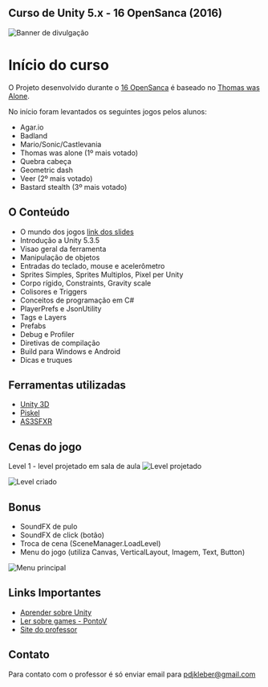 ## Curso de Unity 5.x - 16 OpenSanca (2016)

![Banner de divulgação](http://image.prntscr.com/image/b641834be7304242b0afb8c81945d983.jpeg)

# Início do curso

O Projeto desenvolvido durante o [16 OpenSanca](http://www.meetup.com/pt-BR/opensanca/) é baseado no [Thomas was Alone](http://store.steampowered.com/app/220780/?l=portuguese).

No início foram levantados os seguintes jogos pelos alunos:

* Agar.io 
* Badland
* Mario/Sonic/Castlevania
* Thomas was alone (1º mais votado)
* Quebra cabeça
* Geometric dash
* Veer (2º mais votado)
* Bastard stealth (3º mais votado)

## O Conteúdo

* O mundo dos jogos [link dos slides](http://pt.slideshare.net/pdjkleber/o-mundo-do-desenvolvimento-de-jogos-61824823)
* Introdução a Unity 5.3.5
* Visao geral da ferramenta
* Manipulação de objetos
* Entradas do teclado, mouse e acelerômetro
* Sprites Simples, Sprites Multiplos, Pixel per Unity
* Corpo rígido, Constraints, Gravity scale
* Colisores e Triggers
* Conceitos de programação em C#
* PlayerPrefs e JsonUtility
* Tags e Layers
* Prefabs
* Debug e Profiler
* Diretivas de compilação
* Build para Windows e Android
* Dicas e truques

## Ferramentas utilizadas

* [Unity 3D](http://unity3d.com/pt/)
* [Piskel](www.piskelapp.com)
* [AS3SFXR](http://www.superflashbros.net/as3sfxr/)

## Cenas do jogo

Level 1 - level projetado em sala de aula
![Level projetado](http://image.prntscr.com/image/c63ac2b5372e4a2faff6d509a97a18bd.png)

![Level criado](http://image.prntscr.com/image/5f0820e793f24e7985d40039933c9233.png)

## Bonus

* SoundFX de pulo
* SoundFX de click (botão)
* Troca de cena (SceneManager.LoadLevel) 
* Menu do jogo (utiliza Canvas, VerticalLayout, Imagem, Text, Button)

![Menu principal](http://image.prntscr.com/image/40677ece84d94f11be069f5f0681d0d5.png)

## Links Importantes

* [Aprender sobre Unity](http://unity3d.com/pt/learn)
* [Ler sobre games - PontoV](http://www.pontov.com.br/site/)
* [Site do professor](https://kleberandrade.wordpress.com)

## Contato

Para contato com o professor é só enviar email para pdjkleber@gmail.com